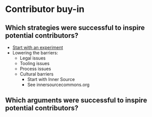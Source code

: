 # Contributor buy-in

## Which strategies were successful to inspire potential contributors?

* [Start with an experiment](https://github.com/InnerSourceCommons/InnerSourcePatterns/blob/master/start-as-experiment.md)
* Lowering the barriers:
   * Legal issues
   * Tooling issues
   * Process issues
   * Cultural barriers
      * Start with Inner Source
      * See innersourcecommons.org


## Which arguments were successful to inspire potential contributors?
